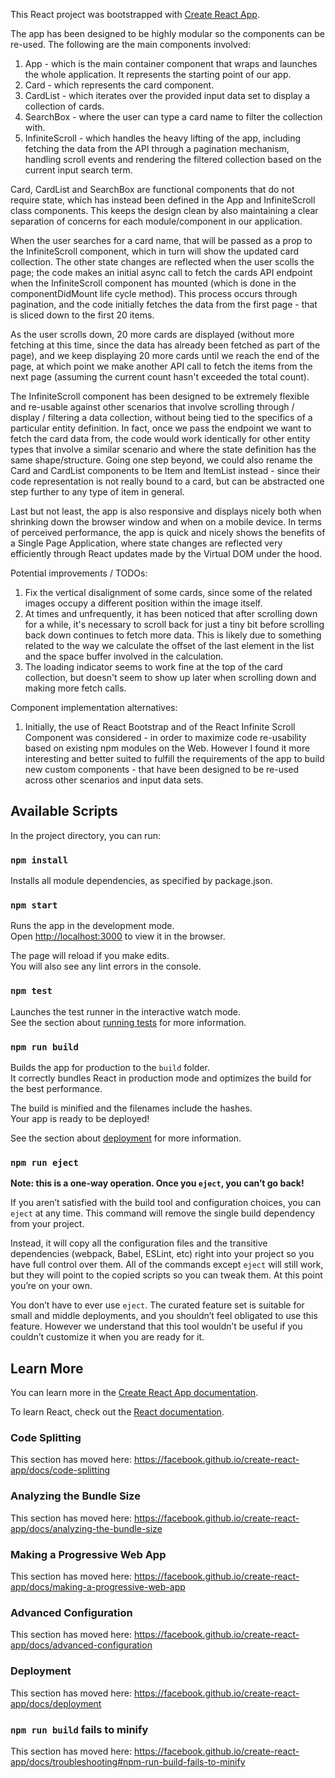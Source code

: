 This React project was bootstrapped with [Create React App](https://github.com/facebook/create-react-app).

The app has been designed to be highly modular so the components can be re-used. The following are the main components involved:

1) App - which is the main container component that wraps and launches the whole application. It represents the starting point of our app.
2) Card - which represents the card component.
3) CardList - which iterates over the provided input data set to display a collection of cards.
4) SearchBox - where the user can type a card name to filter the collection with.
5) InfiniteScroll - which handles the heavy lifting of the app, including fetching the data from the API through a pagination mechanism, handling scroll events and rendering the filtered collection based on the current input search term.

Card, CardList and SearchBox are functional components that do not require state, which has instead been defined in the App and InfiniteScroll class components. This keeps the design clean by also maintaining a clear separation of concerns for each module/component in our application.

When the user searches for a card name, that will be passed as a prop to the InfiniteScroll component, which in turn will show the updated card collection. The other state changes are reflected when the user scolls the page; the code makes an initial async call to fetch the cards API endpoint when the InfiniteScroll component has mounted (which is done in the componentDidMount life cycle method). This process occurs through pagination, and the code initially fetches the data from the first page - that is sliced down to the first 20 items. 

As the user scrolls down, 20 more cards are displayed (without more fetching at this time, since the data has already been fetched as part of the page), and we keep displaying 20 more cards until we reach the end of the page, at which point we make another API call to fetch the items from the next page (assuming the current count hasn't exceeded the total count).

The InfiniteScroll component has been designed to be extremely flexible and re-usable against other scenarios that involve scrolling through / display / filtering a data collection, without being tied to the specifics of a particular entity definition. In fact, once we pass the endpoint we want to fetch the card data from, the code would work identically for other entity types that involve a similar scenario and where the state definition has the same shape/structure. Going one step beyond, we could also rename the Card and CardList components to be Item and ItemList instead - since their code representation is not really bound to a card, but can be abstracted one step further to any type of item in general.

Last but not least, the app is also responsive and displays nicely both when shrinking down the browser window and when on a mobile device. In terms of perceived performance, the app is quick and nicely shows the benefits of a Single Page Application, where state changes are reflected very efficiently through React updates made by the Virtual DOM under the hood.

Potential improvements / TODOs:
1) Fix the vertical disalignment of some cards, since some of the related images occupy a different position within the image itself.
2) At times and unfrequently, it has been noticed that after scrolling down for a while, it's necessary to scroll back for just a tiny bit before scrolling back down continues to fetch more data. This is likely due to something related to the way we calculate the offset of the last element in the list and the space buffer involved in the calculation. 
3) The loading indicator seems to work fine at the top of the card collection, but doesn't seem to show up later when scrolling down and making more fetch calls.

Component implementation alternatives:
1) Initially, the use of React Bootstrap and of the React Infinite Scroll Component was considered - in order to maximize code re-usability based on existing npm modules on the Web. However I found it more interesting and better suited to fulfill the requirements of the app to build new custom components - that have been designed to be re-used across other scenarios and input data sets.

## Available Scripts

In the project directory, you can run:

### `npm install`

Installs all module dependencies, as specified by package.json.

### `npm start`

Runs the app in the development mode.<br />
Open [http://localhost:3000](http://localhost:3000) to view it in the browser.

The page will reload if you make edits.<br />
You will also see any lint errors in the console.

### `npm test`

Launches the test runner in the interactive watch mode.<br />
See the section about [running tests](https://facebook.github.io/create-react-app/docs/running-tests) for more information.

### `npm run build`

Builds the app for production to the `build` folder.<br />
It correctly bundles React in production mode and optimizes the build for the best performance.

The build is minified and the filenames include the hashes.<br />
Your app is ready to be deployed!

See the section about [deployment](https://facebook.github.io/create-react-app/docs/deployment) for more information.

### `npm run eject`

**Note: this is a one-way operation. Once you `eject`, you can’t go back!**

If you aren’t satisfied with the build tool and configuration choices, you can `eject` at any time. This command will remove the single build dependency from your project.

Instead, it will copy all the configuration files and the transitive dependencies (webpack, Babel, ESLint, etc) right into your project so you have full control over them. All of the commands except `eject` will still work, but they will point to the copied scripts so you can tweak them. At this point you’re on your own.

You don’t have to ever use `eject`. The curated feature set is suitable for small and middle deployments, and you shouldn’t feel obligated to use this feature. However we understand that this tool wouldn’t be useful if you couldn’t customize it when you are ready for it.

## Learn More

You can learn more in the [Create React App documentation](https://facebook.github.io/create-react-app/docs/getting-started).

To learn React, check out the [React documentation](https://reactjs.org/).

### Code Splitting

This section has moved here: https://facebook.github.io/create-react-app/docs/code-splitting

### Analyzing the Bundle Size

This section has moved here: https://facebook.github.io/create-react-app/docs/analyzing-the-bundle-size

### Making a Progressive Web App

This section has moved here: https://facebook.github.io/create-react-app/docs/making-a-progressive-web-app

### Advanced Configuration

This section has moved here: https://facebook.github.io/create-react-app/docs/advanced-configuration

### Deployment

This section has moved here: https://facebook.github.io/create-react-app/docs/deployment

### `npm run build` fails to minify

This section has moved here: https://facebook.github.io/create-react-app/docs/troubleshooting#npm-run-build-fails-to-minify
